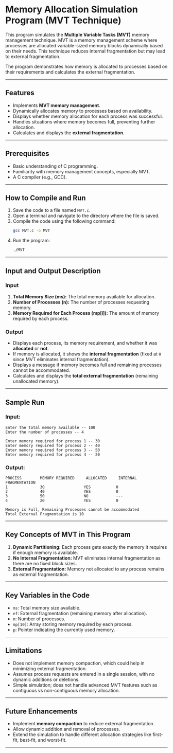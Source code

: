 
# Memory Allocation Simulation Program (MVT Technique)

This program simulates the **Multiple Variable Tasks (MVT)** memory management technique. MVT is a memory management scheme where processes are allocated variable-sized memory blocks dynamically based on their needs. This technique reduces internal fragmentation but may lead to external fragmentation.

The program demonstrates how memory is allocated to processes based on their requirements and calculates the external fragmentation.

---

## Features

- Implements **MVT memory management**.
- Dynamically allocates memory to processes based on availability.
- Displays whether memory allocation for each process was successful.
- Handles situations where memory becomes full, preventing further allocation.
- Calculates and displays the **external fragmentation**.

---

## Prerequisites

- Basic understanding of C programming.
- Familiarity with memory management concepts, especially MVT.
- A C compiler (e.g., GCC).

---

## How to Compile and Run

1. Save the code to a file named `MVT.c`.
2. Open a terminal and navigate to the directory where the file is saved.
3. Compile the code using the following command:
   ```bash
   gcc MVT.c -o MVT
   ```
4. Run the program:
   ```bash
   ./MVT
   ```

---

## Input and Output Description

### Input

1. **Total Memory Size (ms):** The total memory available for allocation.
2. **Number of Processes (n):** The number of processes requesting memory.
3. **Memory Required for Each Process (mp[i]):** The amount of memory required by each process.

### Output

- Displays each process, its memory requirement, and whether it was **allocated** or **not**.
- If memory is allocated, it shows the **internal fragmentation** (fixed at `0` since MVT eliminates internal fragmentation).
- Displays a message if memory becomes full and remaining processes cannot be accommodated.
- Calculates and displays the **total external fragmentation** (remaining unallocated memory).

---

## Sample Run

### Input:
```
Enter the total memory available -- 100
Enter the number of processes -- 4

Enter memory required for process 1 -- 30
Enter memory required for process 2 -- 40
Enter memory required for process 3 -- 50
Enter memory required for process 4 -- 20
```

### Output:
```
PROCESS        MEMORY REQUIRED     ALLOCATED     INTERNAL FRAGMENTATION
1              30                 YES           0
2              40                 YES           0
3              50                 NO            ---
4              20                 YES           0

Memory is Full, Remaining Processes cannot be accommodated
Total External Fragmentation is 10
```

---

## Key Concepts of MVT in This Program

1. **Dynamic Partitioning:** Each process gets exactly the memory it requires if enough memory is available.
2. **No Internal Fragmentation:** MVT eliminates internal fragmentation as there are no fixed block sizes.
3. **External Fragmentation:** Memory not allocated to any process remains as external fragmentation.

---

## Key Variables in the Code

- `ms`: Total memory size available.
- `ef`: External fragmentation (remaining memory after allocation).
- `n`: Number of processes.
- `mp[10]`: Array storing memory required by each process.
- `p`: Pointer indicating the currently used memory.

---

## Limitations

- Does not implement memory compaction, which could help in minimizing external fragmentation.
- Assumes process requests are entered in a single session, with no dynamic additions or deletions.
- Simple simulation; does not handle advanced MVT features such as contiguous vs non-contiguous memory allocation.

---

## Future Enhancements

- Implement **memory compaction** to reduce external fragmentation.
- Allow dynamic addition and removal of processes.
- Extend the simulation to handle different allocation strategies like first-fit, best-fit, and worst-fit.

---


